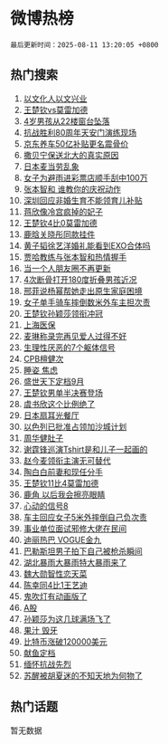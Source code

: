 # 微博热榜

`最后更新时间：2025-08-11 13:20:05 +0800`

## 热门搜索

1. [以文化人以文兴业](https://m.weibo.cn/search?containerid=100103type%3D1%26t%3D10%26q%3D%23%E4%BB%A5%E6%96%87%E5%8C%96%E4%BA%BA%E4%BB%A5%E6%96%87%E5%85%B4%E4%B8%9A%23&stream_entry_id=51&isnewpage=1&extparam=seat%3D1%26pos%3D0%26cate%3D10103%26q%3D%2523%25E4%25BB%25A5%25E6%2596%2587%25E5%258C%2596%25E4%25BA%25BA%25E4%25BB%25A5%25E6%2596%2587%25E5%2585%25B4%25E4%25B8%259A%2523%26dgr%3D0%26filter_type%3Drealtimehot%26stream_entry_id%3D51%26c_type%3D51%26display_time%3D1754889604%26pre_seqid%3D17548896045370573060133)
1. [王楚钦vs莫雷加德](https://m.weibo.cn/search?containerid=100103type%3D1%26t%3D10%26q%3D%23%E7%8E%8B%E6%A5%9A%E9%92%A6vs%E8%8E%AB%E9%9B%B7%E5%8A%A0%E5%BE%B7%23&stream_entry_id=31&isnewpage=1&extparam=seat%3D1%26q%3D%2523%25E7%258E%258B%25E6%25A5%259A%25E9%2592%25A6vs%25E8%258E%25AB%25E9%259B%25B7%25E5%258A%25A0%25E5%25BE%25B7%2523%26flag%3D1%26stream_entry_id%3D31%26pos%3D0%26band_rank%3D1%26dgr%3D0%26realpos%3D1%26cate%3D5001%26filter_type%3Drealtimehot%26lcate%3D5001%26c_type%3D31%26display_time%3D1754889604%26pre_seqid%3D17548896045370573060133)
1. [4岁男孩从22楼窗台坠落](https://m.weibo.cn/search?containerid=100103type%3D1%26t%3D10%26q%3D%234%E5%B2%81%E7%94%B7%E5%AD%A9%E4%BB%8E22%E6%A5%BC%E7%AA%97%E5%8F%B0%E5%9D%A0%E8%90%BD%23&stream_entry_id=31&isnewpage=1&extparam=seat%3D1%26q%3D%25234%25E5%25B2%2581%25E7%2594%25B7%25E5%25AD%25A9%25E4%25BB%258E22%25E6%25A5%25BC%25E7%25AA%2597%25E5%258F%25B0%25E5%259D%25A0%25E8%2590%25BD%2523%26flag%3D0%26stream_entry_id%3D31%26pos%3D1%26band_rank%3D2%26dgr%3D0%26realpos%3D2%26cate%3D5001%26filter_type%3Drealtimehot%26lcate%3D5001%26c_type%3D31%26display_time%3D1754889604%26pre_seqid%3D17548896045370573060133)
1. [抗战胜利80周年天安门演练现场](https://m.weibo.cn/search?containerid=100103type%3D1%26t%3D10%26q%3D%23%E6%8A%97%E6%88%98%E8%83%9C%E5%88%A980%E5%91%A8%E5%B9%B4%E5%A4%A9%E5%AE%89%E9%97%A8%E6%BC%94%E7%BB%83%E7%8E%B0%E5%9C%BA%23&stream_entry_id=31&isnewpage=1&extparam=seat%3D1%26q%3D%2523%25E6%258A%2597%25E6%2588%2598%25E8%2583%259C%25E5%2588%25A980%25E5%2591%25A8%25E5%25B9%25B4%25E5%25A4%25A9%25E5%25AE%2589%25E9%2597%25A8%25E6%25BC%2594%25E7%25BB%2583%25E7%258E%25B0%25E5%259C%25BA%2523%26flag%3D0%26stream_entry_id%3D31%26pos%3D2%26band_rank%3D3%26dgr%3D0%26realpos%3D3%26cate%3D5001%26filter_type%3Drealtimehot%26lcate%3D5001%26c_type%3D31%26display_time%3D1754889604%26pre_seqid%3D17548896045370573060133)
1. [京东养车50亿补贴更名震骨价](https://m.weibo.cn/search?containerid=100103type%3D1%26t%3D10%26q%3D%23%E4%BA%AC%E4%B8%9C%E5%85%BB%E8%BD%A650%E4%BA%BF%E8%A1%A5%E8%B4%B4%E6%9B%B4%E5%90%8D%E9%9C%87%E9%AA%A8%E4%BB%B7%23&stream_entry_id=31&isnewpage=1&extparam=seat%3D1%26cate%3D5001%26dgr%3D0%26adid%3D296456%26stream_entry_id%3D31%26pos%3D3%26band_rank%3D4%26topic_ad%3D1%26is_ad_pos%3D1%26q%3D%2523%25E4%25BA%25AC%25E4%25B8%259C%25E5%2585%25BB%25E8%25BD%25A650%25E4%25BA%25BF%25E8%25A1%25A5%25E8%25B4%25B4%25E6%259B%25B4%25E5%2590%258D%25E9%259C%2587%25E9%25AA%25A8%25E4%25BB%25B7%2523%26filter_type%3Drealtimehot%26lcate%3D5001%26c_type%3D31%26display_time%3D1754889604%26pre_seqid%3D17548896045370573060133)
1. [撒贝宁保送北大的真实原因](https://m.weibo.cn/search?containerid=100103type%3D1%26t%3D10%26q%3D%E6%92%92%E8%B4%9D%E5%AE%81%E4%BF%9D%E9%80%81%E5%8C%97%E5%A4%A7%E7%9A%84%E7%9C%9F%E5%AE%9E%E5%8E%9F%E5%9B%A0&stream_entry_id=31&isnewpage=1&extparam=seat%3D1%26q%3D%25E6%2592%2592%25E8%25B4%259D%25E5%25AE%2581%25E4%25BF%259D%25E9%2580%2581%25E5%258C%2597%25E5%25A4%25A7%25E7%259A%2584%25E7%259C%259F%25E5%25AE%259E%25E5%258E%259F%25E5%259B%25A0%26flag%3D1%26stream_entry_id%3D31%26pos%3D4%26band_rank%3D4%26dgr%3D0%26realpos%3D4%26cate%3D5001%26filter_type%3Drealtimehot%26lcate%3D5001%26c_type%3D31%26display_time%3D1754889604%26pre_seqid%3D17548896045370573060133)
1. [日本麦当劳乱象](https://m.weibo.cn/search?containerid=100103type%3D1%26t%3D10%26q%3D%E6%97%A5%E6%9C%AC%E9%BA%A6%E5%BD%93%E5%8A%B3%E4%B9%B1%E8%B1%A1&stream_entry_id=31&isnewpage=1&extparam=seat%3D1%26q%3D%25E6%2597%25A5%25E6%259C%25AC%25E9%25BA%25A6%25E5%25BD%2593%25E5%258A%25B3%25E4%25B9%25B1%25E8%25B1%25A1%26flag%3D2%26stream_entry_id%3D31%26pos%3D5%26band_rank%3D5%26dgr%3D0%26realpos%3D5%26cate%3D5001%26filter_type%3Drealtimehot%26lcate%3D5001%26c_type%3D31%26display_time%3D1754889604%26pre_seqid%3D17548896045370573060133)
1. [女子为避雨进彩票店顺手刮中100万](https://m.weibo.cn/search?containerid=100103type%3D1%26t%3D10%26q%3D%23%E5%A5%B3%E5%AD%90%E4%B8%BA%E9%81%BF%E9%9B%A8%E8%BF%9B%E5%BD%A9%E7%A5%A8%E5%BA%97%E9%A1%BA%E6%89%8B%E5%88%AE%E4%B8%AD100%E4%B8%87%23&stream_entry_id=31&isnewpage=1&extparam=seat%3D1%26q%3D%2523%25E5%25A5%25B3%25E5%25AD%2590%25E4%25B8%25BA%25E9%2581%25BF%25E9%259B%25A8%25E8%25BF%259B%25E5%25BD%25A9%25E7%25A5%25A8%25E5%25BA%2597%25E9%25A1%25BA%25E6%2589%258B%25E5%2588%25AE%25E4%25B8%25AD100%25E4%25B8%2587%2523%26flag%3D1%26stream_entry_id%3D31%26pos%3D6%26band_rank%3D6%26dgr%3D0%26realpos%3D6%26cate%3D5001%26filter_type%3Drealtimehot%26lcate%3D5001%26c_type%3D31%26display_time%3D1754889604%26pre_seqid%3D17548896045370573060133)
1. [张本智和 谁教你的庆祝动作](https://m.weibo.cn/search?containerid=100103type%3D1%26t%3D10%26q%3D%E5%BC%A0%E6%9C%AC%E6%99%BA%E5%92%8C+%E8%B0%81%E6%95%99%E4%BD%A0%E7%9A%84%E5%BA%86%E7%A5%9D%E5%8A%A8%E4%BD%9C&stream_entry_id=31&isnewpage=1&extparam=seat%3D1%26q%3D%25E5%25BC%25A0%25E6%259C%25AC%25E6%2599%25BA%25E5%2592%258C%2520%25E8%25B0%2581%25E6%2595%2599%25E4%25BD%25A0%25E7%259A%2584%25E5%25BA%2586%25E7%25A5%259D%25E5%258A%25A8%25E4%25BD%259C%26flag%3D1%26stream_entry_id%3D31%26pos%3D7%26band_rank%3D7%26dgr%3D0%26realpos%3D7%26cate%3D5001%26filter_type%3Drealtimehot%26lcate%3D5001%26c_type%3D31%26display_time%3D1754889604%26pre_seqid%3D17548896045370573060133)
1. [深圳回应非婚生育不能领育儿补贴](https://m.weibo.cn/search?containerid=100103type%3D1%26t%3D10%26q%3D%23%E6%B7%B1%E5%9C%B3%E5%9B%9E%E5%BA%94%E9%9D%9E%E5%A9%9A%E7%94%9F%E8%82%B2%E4%B8%8D%E8%83%BD%E9%A2%86%E8%82%B2%E5%84%BF%E8%A1%A5%E8%B4%B4%23&stream_entry_id=31&isnewpage=1&extparam=seat%3D1%26q%3D%2523%25E6%25B7%25B1%25E5%259C%25B3%25E5%259B%259E%25E5%25BA%2594%25E9%259D%259E%25E5%25A9%259A%25E7%2594%259F%25E8%2582%25B2%25E4%25B8%258D%25E8%2583%25BD%25E9%25A2%2586%25E8%2582%25B2%25E5%2584%25BF%25E8%25A1%25A5%25E8%25B4%25B4%2523%26flag%3D0%26stream_entry_id%3D31%26pos%3D8%26band_rank%3D8%26dgr%3D0%26realpos%3D8%26cate%3D5001%26filter_type%3Drealtimehot%26lcate%3D5001%26c_type%3D31%26display_time%3D1754889604%26pre_seqid%3D17548896045370573060133)
1. [蒋欣像冷宫疯掉的妃子](https://m.weibo.cn/search?containerid=100103type%3D1%26t%3D10%26q%3D%E8%92%8B%E6%AC%A3%E5%83%8F%E5%86%B7%E5%AE%AB%E7%96%AF%E6%8E%89%E7%9A%84%E5%A6%83%E5%AD%90&stream_entry_id=31&isnewpage=1&extparam=seat%3D1%26q%3D%25E8%2592%258B%25E6%25AC%25A3%25E5%2583%258F%25E5%2586%25B7%25E5%25AE%25AB%25E7%2596%25AF%25E6%258E%2589%25E7%259A%2584%25E5%25A6%2583%25E5%25AD%2590%26flag%3D1%26stream_entry_id%3D31%26pos%3D9%26band_rank%3D9%26dgr%3D0%26realpos%3D9%26cate%3D5001%26filter_type%3Drealtimehot%26lcate%3D5001%26c_type%3D31%26display_time%3D1754889604%26pre_seqid%3D17548896045370573060133)
1. [王楚钦4比0莫雷加德](https://m.weibo.cn/search?containerid=100103type%3D1%26t%3D10%26q%3D%23%E7%8E%8B%E6%A5%9A%E9%92%A64%E6%AF%940%E8%8E%AB%E9%9B%B7%E5%8A%A0%E5%BE%B7%23&stream_entry_id=31&isnewpage=1&extparam=seat%3D1%26q%3D%2523%25E7%258E%258B%25E6%25A5%259A%25E9%2592%25A64%25E6%25AF%25940%25E8%258E%25AB%25E9%259B%25B7%25E5%258A%25A0%25E5%25BE%25B7%2523%26flag%3D1%26stream_entry_id%3D31%26pos%3D10%26band_rank%3D10%26dgr%3D0%26realpos%3D10%26cate%3D5001%26filter_type%3Drealtimehot%26lcate%3D5001%26c_type%3D31%26display_time%3D1754889604%26pre_seqid%3D17548896045370573060133)
1. [鹿晗关晓彤同款挂件](https://m.weibo.cn/search?containerid=100103type%3D1%26t%3D10%26q%3D%E9%B9%BF%E6%99%97%E5%85%B3%E6%99%93%E5%BD%A4%E5%90%8C%E6%AC%BE%E6%8C%82%E4%BB%B6&stream_entry_id=31&isnewpage=1&extparam=seat%3D1%26q%3D%25E9%25B9%25BF%25E6%2599%2597%25E5%2585%25B3%25E6%2599%2593%25E5%25BD%25A4%25E5%2590%258C%25E6%25AC%25BE%25E6%258C%2582%25E4%25BB%25B6%26flag%3D1%26stream_entry_id%3D31%26pos%3D11%26band_rank%3D11%26dgr%3D0%26realpos%3D11%26cate%3D5001%26filter_type%3Drealtimehot%26lcate%3D5001%26c_type%3D31%26display_time%3D1754889604%26pre_seqid%3D17548896045370573060133)
1. [黄子韬徐艺洋婚礼能看到EXO合体吗](https://m.weibo.cn/search?containerid=100103type%3D1%26t%3D10%26q%3D%E9%BB%84%E5%AD%90%E9%9F%AC%E5%BE%90%E8%89%BA%E6%B4%8B%E5%A9%9A%E7%A4%BC%E8%83%BD%E7%9C%8B%E5%88%B0EXO%E5%90%88%E4%BD%93%E5%90%97&stream_entry_id=31&isnewpage=1&extparam=seat%3D1%26q%3D%25E9%25BB%2584%25E5%25AD%2590%25E9%259F%25AC%25E5%25BE%2590%25E8%2589%25BA%25E6%25B4%258B%25E5%25A9%259A%25E7%25A4%25BC%25E8%2583%25BD%25E7%259C%258B%25E5%2588%25B0EXO%25E5%2590%2588%25E4%25BD%2593%25E5%2590%2597%26flag%3D2%26stream_entry_id%3D31%26pos%3D12%26band_rank%3D12%26dgr%3D0%26realpos%3D12%26cate%3D5001%26filter_type%3Drealtimehot%26lcate%3D5001%26c_type%3D31%26display_time%3D1754889604%26pre_seqid%3D17548896045370573060133)
1. [贾哈教练与张本智和热情握手](https://m.weibo.cn/search?containerid=100103type%3D1%26t%3D10%26q%3D%E8%B4%BE%E5%93%88%E6%95%99%E7%BB%83%E4%B8%8E%E5%BC%A0%E6%9C%AC%E6%99%BA%E5%92%8C%E7%83%AD%E6%83%85%E6%8F%A1%E6%89%8B&stream_entry_id=31&isnewpage=1&extparam=seat%3D1%26q%3D%25E8%25B4%25BE%25E5%2593%2588%25E6%2595%2599%25E7%25BB%2583%25E4%25B8%258E%25E5%25BC%25A0%25E6%259C%25AC%25E6%2599%25BA%25E5%2592%258C%25E7%2583%25AD%25E6%2583%2585%25E6%258F%25A1%25E6%2589%258B%26flag%3D1%26stream_entry_id%3D31%26pos%3D13%26band_rank%3D13%26dgr%3D0%26realpos%3D13%26cate%3D5001%26filter_type%3Drealtimehot%26lcate%3D5001%26c_type%3D31%26display_time%3D1754889604%26pre_seqid%3D17548896045370573060133)
1. [当一个人朋友圈不再更新](https://m.weibo.cn/search?containerid=100103type%3D1%26t%3D10%26q%3D%E5%BD%93%E4%B8%80%E4%B8%AA%E4%BA%BA%E6%9C%8B%E5%8F%8B%E5%9C%88%E4%B8%8D%E5%86%8D%E6%9B%B4%E6%96%B0&stream_entry_id=31&isnewpage=1&extparam=seat%3D1%26q%3D%25E5%25BD%2593%25E4%25B8%2580%25E4%25B8%25AA%25E4%25BA%25BA%25E6%259C%258B%25E5%258F%258B%25E5%259C%2588%25E4%25B8%258D%25E5%2586%258D%25E6%259B%25B4%25E6%2596%25B0%26flag%3D1%26stream_entry_id%3D31%26pos%3D14%26band_rank%3D14%26dgr%3D0%26realpos%3D14%26cate%3D5001%26filter_type%3Drealtimehot%26lcate%3D5001%26c_type%3D31%26display_time%3D1754889604%26pre_seqid%3D17548896045370573060133)
1. [4次断骨打开180度折叠男孩近况](https://m.weibo.cn/search?containerid=100103type%3D1%26t%3D10%26q%3D%234%E6%AC%A1%E6%96%AD%E9%AA%A8%E6%89%93%E5%BC%80180%E5%BA%A6%E6%8A%98%E5%8F%A0%E7%94%B7%E5%AD%A9%E8%BF%91%E5%86%B5%23&stream_entry_id=31&isnewpage=1&extparam=seat%3D1%26q%3D%25234%25E6%25AC%25A1%25E6%2596%25AD%25E9%25AA%25A8%25E6%2589%2593%25E5%25BC%2580180%25E5%25BA%25A6%25E6%258A%2598%25E5%258F%25A0%25E7%2594%25B7%25E5%25AD%25A9%25E8%25BF%2591%25E5%2586%25B5%2523%26flag%3D0%26stream_entry_id%3D31%26pos%3D15%26band_rank%3D15%26dgr%3D0%26realpos%3D15%26cate%3D5001%26filter_type%3Drealtimehot%26lcate%3D5001%26c_type%3D31%26display_time%3D1754889604%26pre_seqid%3D17548896045370573060133)
1. [邢菲说杨幂帮她走出原生家庭困境](https://m.weibo.cn/search?containerid=100103type%3D1%26t%3D10%26q%3D%E9%82%A2%E8%8F%B2%E8%AF%B4%E6%9D%A8%E5%B9%82%E5%B8%AE%E5%A5%B9%E8%B5%B0%E5%87%BA%E5%8E%9F%E7%94%9F%E5%AE%B6%E5%BA%AD%E5%9B%B0%E5%A2%83&stream_entry_id=31&isnewpage=1&extparam=seat%3D1%26q%3D%25E9%2582%25A2%25E8%258F%25B2%25E8%25AF%25B4%25E6%259D%25A8%25E5%25B9%2582%25E5%25B8%25AE%25E5%25A5%25B9%25E8%25B5%25B0%25E5%2587%25BA%25E5%258E%259F%25E7%2594%259F%25E5%25AE%25B6%25E5%25BA%25AD%25E5%259B%25B0%25E5%25A2%2583%26flag%3D1%26stream_entry_id%3D31%26pos%3D16%26band_rank%3D16%26dgr%3D0%26realpos%3D16%26cate%3D5001%26filter_type%3Drealtimehot%26lcate%3D5001%26c_type%3D31%26display_time%3D1754889604%26pre_seqid%3D17548896045370573060133)
1. [女子单手骑车摔倒数米外车主担次责](https://m.weibo.cn/search?containerid=100103type%3D1%26t%3D10%26q%3D%23%E5%A5%B3%E5%AD%90%E5%8D%95%E6%89%8B%E9%AA%91%E8%BD%A6%E6%91%94%E5%80%92%E6%95%B0%E7%B1%B3%E5%A4%96%E8%BD%A6%E4%B8%BB%E6%8B%85%E6%AC%A1%E8%B4%A3%23&stream_entry_id=31&isnewpage=1&extparam=seat%3D1%26q%3D%2523%25E5%25A5%25B3%25E5%25AD%2590%25E5%258D%2595%25E6%2589%258B%25E9%25AA%2591%25E8%25BD%25A6%25E6%2591%2594%25E5%2580%2592%25E6%2595%25B0%25E7%25B1%25B3%25E5%25A4%2596%25E8%25BD%25A6%25E4%25B8%25BB%25E6%258B%2585%25E6%25AC%25A1%25E8%25B4%25A3%2523%26flag%3D0%26stream_entry_id%3D31%26pos%3D17%26band_rank%3D17%26dgr%3D0%26realpos%3D17%26cate%3D5001%26filter_type%3Drealtimehot%26lcate%3D5001%26c_type%3D31%26display_time%3D1754889604%26pre_seqid%3D17548896045370573060133)
1. [王楚钦孙颖莎领衔冲冠](https://m.weibo.cn/search?containerid=100103type%3D1%26t%3D10%26q%3D%23%E7%8E%8B%E6%A5%9A%E9%92%A6%E5%AD%99%E9%A2%96%E8%8E%8E%E9%A2%86%E8%A1%94%E5%86%B2%E5%86%A0%23&stream_entry_id=31&isnewpage=1&extparam=seat%3D1%26q%3D%2523%25E7%258E%258B%25E6%25A5%259A%25E9%2592%25A6%25E5%25AD%2599%25E9%25A2%2596%25E8%258E%258E%25E9%25A2%2586%25E8%25A1%2594%25E5%2586%25B2%25E5%2586%25A0%2523%26flag%3D1%26stream_entry_id%3D31%26pos%3D18%26band_rank%3D18%26dgr%3D0%26realpos%3D18%26cate%3D5001%26filter_type%3Drealtimehot%26lcate%3D5001%26c_type%3D31%26display_time%3D1754889604%26pre_seqid%3D17548896045370573060133)
1. [上海医保](https://m.weibo.cn/search?containerid=100103type%3D1%26t%3D10%26q%3D%E4%B8%8A%E6%B5%B7%E5%8C%BB%E4%BF%9D&stream_entry_id=31&isnewpage=1&extparam=seat%3D1%26q%3D%25E4%25B8%258A%25E6%25B5%25B7%25E5%258C%25BB%25E4%25BF%259D%26flag%3D0%26stream_entry_id%3D31%26pos%3D19%26band_rank%3D19%26dgr%3D0%26realpos%3D19%26cate%3D5001%26filter_type%3Drealtimehot%26lcate%3D5001%26c_type%3D31%26display_time%3D1754889604%26pre_seqid%3D17548896045370573060133)
1. [麦琳称录完再见爱人过得不好](https://m.weibo.cn/search?containerid=100103type%3D1%26t%3D10%26q%3D%23%E9%BA%A6%E7%90%B3%E7%A7%B0%E5%BD%95%E5%AE%8C%E5%86%8D%E8%A7%81%E7%88%B1%E4%BA%BA%E8%BF%87%E5%BE%97%E4%B8%8D%E5%A5%BD%23&stream_entry_id=31&isnewpage=1&extparam=seat%3D1%26q%3D%2523%25E9%25BA%25A6%25E7%2590%25B3%25E7%25A7%25B0%25E5%25BD%2595%25E5%25AE%258C%25E5%2586%258D%25E8%25A7%2581%25E7%2588%25B1%25E4%25BA%25BA%25E8%25BF%2587%25E5%25BE%2597%25E4%25B8%258D%25E5%25A5%25BD%2523%26flag%3D0%26stream_entry_id%3D31%26pos%3D20%26band_rank%3D20%26dgr%3D0%26realpos%3D20%26cate%3D5001%26filter_type%3Drealtimehot%26lcate%3D5001%26c_type%3D31%26display_time%3D1754889604%26pre_seqid%3D17548896045370573060133)
1. [生理性厌恶的7个躯体信号](https://m.weibo.cn/search?containerid=100103type%3D1%26t%3D10%26q%3D%23%E7%94%9F%E7%90%86%E6%80%A7%E5%8E%8C%E6%81%B6%E7%9A%847%E4%B8%AA%E8%BA%AF%E4%BD%93%E4%BF%A1%E5%8F%B7%23&stream_entry_id=31&isnewpage=1&extparam=seat%3D1%26q%3D%2523%25E7%2594%259F%25E7%2590%2586%25E6%2580%25A7%25E5%258E%258C%25E6%2581%25B6%25E7%259A%25847%25E4%25B8%25AA%25E8%25BA%25AF%25E4%25BD%2593%25E4%25BF%25A1%25E5%258F%25B7%2523%26flag%3D0%26stream_entry_id%3D31%26pos%3D21%26band_rank%3D21%26dgr%3D0%26realpos%3D21%26cate%3D5001%26filter_type%3Drealtimehot%26lcate%3D5001%26c_type%3D31%26display_time%3D1754889604%26pre_seqid%3D17548896045370573060133)
1. [CPB檀健次](https://m.weibo.cn/search?containerid=100103type%3D1%26t%3D10%26q%3D%23CPB%E6%AA%80%E5%81%A5%E6%AC%A1%23&stream_entry_id=31&isnewpage=1&extparam=seat%3D1%26q%3D%2523CPB%25E6%25AA%2580%25E5%2581%25A5%25E6%25AC%25A1%2523%26flag%3D0%26stream_entry_id%3D31%26pos%3D22%26band_rank%3D22%26dgr%3D0%26realpos%3D22%26cate%3D5001%26filter_type%3Drealtimehot%26lcate%3D5001%26c_type%3D31%26display_time%3D1754889604%26pre_seqid%3D17548896045370573060133)
1. [睡姿 焦虑](https://m.weibo.cn/search?containerid=100103type%3D1%26t%3D10%26q%3D%E7%9D%A1%E5%A7%BF+%E7%84%A6%E8%99%91&stream_entry_id=31&isnewpage=1&extparam=seat%3D1%26q%3D%25E7%259D%25A1%25E5%25A7%25BF%2520%25E7%2584%25A6%25E8%2599%2591%26flag%3D1%26stream_entry_id%3D31%26pos%3D23%26band_rank%3D23%26dgr%3D0%26realpos%3D23%26cate%3D5001%26filter_type%3Drealtimehot%26lcate%3D5001%26c_type%3D31%26display_time%3D1754889604%26pre_seqid%3D17548896045370573060133)
1. [盛世天下定档9月](https://m.weibo.cn/search?containerid=100103type%3D1%26t%3D10%26q%3D%23%E7%9B%9B%E4%B8%96%E5%A4%A9%E4%B8%8B%E5%AE%9A%E6%A1%A39%E6%9C%88%23&stream_entry_id=31&isnewpage=1&extparam=seat%3D1%26q%3D%2523%25E7%259B%259B%25E4%25B8%2596%25E5%25A4%25A9%25E4%25B8%258B%25E5%25AE%259A%25E6%25A1%25A39%25E6%259C%2588%2523%26flag%3D1%26stream_entry_id%3D31%26pos%3D24%26band_rank%3D24%26dgr%3D0%26realpos%3D24%26cate%3D5001%26filter_type%3Drealtimehot%26lcate%3D5001%26c_type%3D31%26display_time%3D1754889604%26pre_seqid%3D17548896045370573060133)
1. [王楚钦男单半决赛登场](https://m.weibo.cn/search?containerid=100103type%3D1%26t%3D10%26q%3D%E7%8E%8B%E6%A5%9A%E9%92%A6%E7%94%B7%E5%8D%95%E5%8D%8A%E5%86%B3%E8%B5%9B%E7%99%BB%E5%9C%BA&stream_entry_id=31&isnewpage=1&extparam=seat%3D1%26q%3D%25E7%258E%258B%25E6%25A5%259A%25E9%2592%25A6%25E7%2594%25B7%25E5%258D%2595%25E5%258D%258A%25E5%2586%25B3%25E8%25B5%259B%25E7%2599%25BB%25E5%259C%25BA%26flag%3D1%26stream_entry_id%3D31%26pos%3D25%26band_rank%3D25%26dgr%3D0%26realpos%3D25%26cate%3D5001%26filter_type%3Drealtimehot%26lcate%3D5001%26c_type%3D31%26display_time%3D1754889604%26pre_seqid%3D17548896045370573060133)
1. [虞书欣这个比例绝了](https://m.weibo.cn/search?containerid=100103type%3D1%26t%3D10%26q%3D%23%E8%99%9E%E4%B9%A6%E6%AC%A3%E8%BF%99%E4%B8%AA%E6%AF%94%E4%BE%8B%E7%BB%9D%E4%BA%86%23&stream_entry_id=31&isnewpage=1&extparam=seat%3D1%26q%3D%2523%25E8%2599%259E%25E4%25B9%25A6%25E6%25AC%25A3%25E8%25BF%2599%25E4%25B8%25AA%25E6%25AF%2594%25E4%25BE%258B%25E7%25BB%259D%25E4%25BA%2586%2523%26flag%3D0%26stream_entry_id%3D31%26pos%3D26%26band_rank%3D26%26dgr%3D0%26realpos%3D26%26cate%3D5001%26filter_type%3Drealtimehot%26lcate%3D5001%26c_type%3D31%26display_time%3D1754889604%26pre_seqid%3D17548896045370573060133)
1. [日本扇耳光餐厅](https://m.weibo.cn/search?containerid=100103type%3D1%26t%3D10%26q%3D%E6%97%A5%E6%9C%AC%E6%89%87%E8%80%B3%E5%85%89%E9%A4%90%E5%8E%85&stream_entry_id=31&isnewpage=1&extparam=seat%3D1%26q%3D%25E6%2597%25A5%25E6%259C%25AC%25E6%2589%2587%25E8%2580%25B3%25E5%2585%2589%25E9%25A4%2590%25E5%258E%2585%26flag%3D1%26stream_entry_id%3D31%26pos%3D27%26band_rank%3D27%26dgr%3D0%26realpos%3D27%26cate%3D5001%26filter_type%3Drealtimehot%26lcate%3D5001%26c_type%3D31%26display_time%3D1754889604%26pre_seqid%3D17548896045370573060133)
1. [以色列已批准占领加沙城计划](https://m.weibo.cn/search?containerid=100103type%3D1%26t%3D10%26q%3D%23%E4%BB%A5%E8%89%B2%E5%88%97%E5%B7%B2%E6%89%B9%E5%87%86%E5%8D%A0%E9%A2%86%E5%8A%A0%E6%B2%99%E5%9F%8E%E8%AE%A1%E5%88%92%23&stream_entry_id=31&isnewpage=1&extparam=seat%3D1%26q%3D%2523%25E4%25BB%25A5%25E8%2589%25B2%25E5%2588%2597%25E5%25B7%25B2%25E6%2589%25B9%25E5%2587%2586%25E5%258D%25A0%25E9%25A2%2586%25E5%258A%25A0%25E6%25B2%2599%25E5%259F%258E%25E8%25AE%25A1%25E5%2588%2592%2523%26flag%3D0%26stream_entry_id%3D31%26pos%3D28%26band_rank%3D28%26dgr%3D0%26realpos%3D28%26cate%3D5001%26filter_type%3Drealtimehot%26lcate%3D5001%26c_type%3D31%26display_time%3D1754889604%26pre_seqid%3D17548896045370573060133)
1. [周华健肚子](https://m.weibo.cn/search?containerid=100103type%3D1%26t%3D10%26q%3D%E5%91%A8%E5%8D%8E%E5%81%A5%E8%82%9A%E5%AD%90&stream_entry_id=31&isnewpage=1&extparam=seat%3D1%26q%3D%25E5%2591%25A8%25E5%258D%258E%25E5%2581%25A5%25E8%2582%259A%25E5%25AD%2590%26flag%3D0%26stream_entry_id%3D31%26pos%3D29%26band_rank%3D29%26dgr%3D0%26realpos%3D29%26cate%3D5001%26filter_type%3Drealtimehot%26lcate%3D5001%26c_type%3D31%26display_time%3D1754889604%26pre_seqid%3D17548896045370573060133)
1. [谢霆锋巡演Tshirt是和儿子一起画的](https://m.weibo.cn/search?containerid=100103type%3D1%26t%3D10%26q%3D%23%E8%B0%A2%E9%9C%86%E9%94%8B%E5%B7%A1%E6%BC%94Tshirt%E6%98%AF%E5%92%8C%E5%84%BF%E5%AD%90%E4%B8%80%E8%B5%B7%E7%94%BB%E7%9A%84%23&stream_entry_id=31&isnewpage=1&extparam=seat%3D1%26q%3D%2523%25E8%25B0%25A2%25E9%259C%2586%25E9%2594%258B%25E5%25B7%25A1%25E6%25BC%2594Tshirt%25E6%2598%25AF%25E5%2592%258C%25E5%2584%25BF%25E5%25AD%2590%25E4%25B8%2580%25E8%25B5%25B7%25E7%2594%25BB%25E7%259A%2584%2523%26flag%3D1%26stream_entry_id%3D31%26pos%3D30%26band_rank%3D30%26dgr%3D0%26realpos%3D30%26cate%3D5001%26filter_type%3Drealtimehot%26lcate%3D5001%26c_type%3D31%26display_time%3D1754889604%26pre_seqid%3D17548896045370573060133)
1. [赵今麦领衔主演无可替代](https://m.weibo.cn/search?containerid=100103type%3D1%26t%3D10%26q%3D%23%E8%B5%B5%E4%BB%8A%E9%BA%A6%E9%A2%86%E8%A1%94%E4%B8%BB%E6%BC%94%E6%97%A0%E5%8F%AF%E6%9B%BF%E4%BB%A3%23&stream_entry_id=31&isnewpage=1&extparam=seat%3D1%26q%3D%2523%25E8%25B5%25B5%25E4%25BB%258A%25E9%25BA%25A6%25E9%25A2%2586%25E8%25A1%2594%25E4%25B8%25BB%25E6%25BC%2594%25E6%2597%25A0%25E5%258F%25AF%25E6%259B%25BF%25E4%25BB%25A3%2523%26flag%3D0%26stream_entry_id%3D31%26pos%3D31%26band_rank%3D31%26dgr%3D0%26realpos%3D31%26cate%3D5001%26filter_type%3Drealtimehot%26lcate%3D5001%26c_type%3D31%26display_time%3D1754889604%26pre_seqid%3D17548896045370573060133)
1. [陶白白前妻和现任分手](https://m.weibo.cn/search?containerid=100103type%3D1%26t%3D10%26q%3D%E9%99%B6%E7%99%BD%E7%99%BD%E5%89%8D%E5%A6%BB%E5%92%8C%E7%8E%B0%E4%BB%BB%E5%88%86%E6%89%8B&stream_entry_id=31&isnewpage=1&extparam=seat%3D1%26q%3D%25E9%2599%25B6%25E7%2599%25BD%25E7%2599%25BD%25E5%2589%258D%25E5%25A6%25BB%25E5%2592%258C%25E7%258E%25B0%25E4%25BB%25BB%25E5%2588%2586%25E6%2589%258B%26flag%3D1%26stream_entry_id%3D31%26pos%3D32%26band_rank%3D32%26dgr%3D0%26realpos%3D32%26cate%3D5001%26filter_type%3Drealtimehot%26lcate%3D5001%26c_type%3D31%26display_time%3D1754889604%26pre_seqid%3D17548896045370573060133)
1. [王楚钦11比4莫雷加德](https://m.weibo.cn/search?containerid=100103type%3D1%26t%3D10%26q%3D%E7%8E%8B%E6%A5%9A%E9%92%A611%E6%AF%944%E8%8E%AB%E9%9B%B7%E5%8A%A0%E5%BE%B7&stream_entry_id=31&isnewpage=1&extparam=seat%3D1%26q%3D%25E7%258E%258B%25E6%25A5%259A%25E9%2592%25A611%25E6%25AF%25944%25E8%258E%25AB%25E9%259B%25B7%25E5%258A%25A0%25E5%25BE%25B7%26flag%3D1%26stream_entry_id%3D31%26pos%3D33%26band_rank%3D33%26dgr%3D0%26realpos%3D33%26cate%3D5001%26filter_type%3Drealtimehot%26lcate%3D5001%26c_type%3D31%26display_time%3D1754889604%26pre_seqid%3D17548896045370573060133)
1. [鹿角 以后我会擦亮眼睛](https://m.weibo.cn/search?containerid=100103type%3D1%26t%3D10%26q%3D%E9%B9%BF%E8%A7%92+%E4%BB%A5%E5%90%8E%E6%88%91%E4%BC%9A%E6%93%A6%E4%BA%AE%E7%9C%BC%E7%9D%9B&stream_entry_id=31&isnewpage=1&extparam=seat%3D1%26q%3D%25E9%25B9%25BF%25E8%25A7%2592%2520%25E4%25BB%25A5%25E5%2590%258E%25E6%2588%2591%25E4%25BC%259A%25E6%2593%25A6%25E4%25BA%25AE%25E7%259C%25BC%25E7%259D%259B%26flag%3D1%26stream_entry_id%3D31%26pos%3D34%26band_rank%3D34%26dgr%3D0%26realpos%3D34%26cate%3D5001%26filter_type%3Drealtimehot%26lcate%3D5001%26c_type%3D31%26display_time%3D1754889604%26pre_seqid%3D17548896045370573060133)
1. [心动的信号8](https://m.weibo.cn/search?containerid=100103type%3D1%26t%3D10%26q%3D%E5%BF%83%E5%8A%A8%E7%9A%84%E4%BF%A1%E5%8F%B78&stream_entry_id=31&isnewpage=1&extparam=seat%3D1%26q%3D%25E5%25BF%2583%25E5%258A%25A8%25E7%259A%2584%25E4%25BF%25A1%25E5%258F%25B78%26flag%3D1%26stream_entry_id%3D31%26pos%3D35%26band_rank%3D35%26dgr%3D0%26realpos%3D35%26cate%3D5001%26filter_type%3Drealtimehot%26lcate%3D5001%26c_type%3D31%26display_time%3D1754889604%26pre_seqid%3D17548896045370573060133)
1. [车主回应女子5米外摔倒自己负次责](https://m.weibo.cn/search?containerid=100103type%3D1%26t%3D10%26q%3D%23%E8%BD%A6%E4%B8%BB%E5%9B%9E%E5%BA%94%E5%A5%B3%E5%AD%905%E7%B1%B3%E5%A4%96%E6%91%94%E5%80%92%E8%87%AA%E5%B7%B1%E8%B4%9F%E6%AC%A1%E8%B4%A3%23&stream_entry_id=31&isnewpage=1&extparam=seat%3D1%26q%3D%2523%25E8%25BD%25A6%25E4%25B8%25BB%25E5%259B%259E%25E5%25BA%2594%25E5%25A5%25B3%25E5%25AD%25905%25E7%25B1%25B3%25E5%25A4%2596%25E6%2591%2594%25E5%2580%2592%25E8%2587%25AA%25E5%25B7%25B1%25E8%25B4%259F%25E6%25AC%25A1%25E8%25B4%25A3%2523%26flag%3D0%26stream_entry_id%3D31%26pos%3D36%26band_rank%3D36%26dgr%3D0%26realpos%3D36%26cate%3D5001%26filter_type%3Drealtimehot%26lcate%3D5001%26c_type%3D31%26display_time%3D1754889604%26pre_seqid%3D17548896045370573060133)
1. [事业单位面试邪修大佬在民间](https://m.weibo.cn/search?containerid=100103type%3D1%26t%3D10%26q%3D%E4%BA%8B%E4%B8%9A%E5%8D%95%E4%BD%8D%E9%9D%A2%E8%AF%95%E9%82%AA%E4%BF%AE%E5%A4%A7%E4%BD%AC%E5%9C%A8%E6%B0%91%E9%97%B4&stream_entry_id=31&isnewpage=1&extparam=seat%3D1%26q%3D%25E4%25BA%258B%25E4%25B8%259A%25E5%258D%2595%25E4%25BD%258D%25E9%259D%25A2%25E8%25AF%2595%25E9%2582%25AA%25E4%25BF%25AE%25E5%25A4%25A7%25E4%25BD%25AC%25E5%259C%25A8%25E6%25B0%2591%25E9%2597%25B4%26flag%3D1%26stream_entry_id%3D31%26pos%3D37%26band_rank%3D37%26dgr%3D0%26realpos%3D37%26cate%3D5001%26filter_type%3Drealtimehot%26lcate%3D5001%26c_type%3D31%26display_time%3D1754889604%26pre_seqid%3D17548896045370573060133)
1. [迪丽热巴 VOGUE金九](https://m.weibo.cn/search?containerid=100103type%3D1%26t%3D10%26q%3D%E8%BF%AA%E4%B8%BD%E7%83%AD%E5%B7%B4+VOGUE%E9%87%91%E4%B9%9D&stream_entry_id=31&isnewpage=1&extparam=seat%3D1%26q%3D%25E8%25BF%25AA%25E4%25B8%25BD%25E7%2583%25AD%25E5%25B7%25B4%2520VOGUE%25E9%2587%2591%25E4%25B9%259D%26flag%3D0%26stream_entry_id%3D31%26pos%3D38%26band_rank%3D38%26dgr%3D0%26realpos%3D38%26cate%3D5001%26filter_type%3Drealtimehot%26lcate%3D5001%26c_type%3D31%26display_time%3D1754889604%26pre_seqid%3D17548896045370573060133)
1. [巴勒斯坦男子拍下自己被枪杀瞬间](https://m.weibo.cn/search?containerid=100103type%3D1%26t%3D10%26q%3D%23%E5%B7%B4%E5%8B%92%E6%96%AF%E5%9D%A6%E7%94%B7%E5%AD%90%E6%8B%8D%E4%B8%8B%E8%87%AA%E5%B7%B1%E8%A2%AB%E6%9E%AA%E6%9D%80%E7%9E%AC%E9%97%B4%23&stream_entry_id=31&isnewpage=1&extparam=seat%3D1%26q%3D%2523%25E5%25B7%25B4%25E5%258B%2592%25E6%2596%25AF%25E5%259D%25A6%25E7%2594%25B7%25E5%25AD%2590%25E6%258B%258D%25E4%25B8%258B%25E8%2587%25AA%25E5%25B7%25B1%25E8%25A2%25AB%25E6%259E%25AA%25E6%259D%2580%25E7%259E%25AC%25E9%2597%25B4%2523%26flag%3D1%26stream_entry_id%3D31%26pos%3D39%26band_rank%3D39%26dgr%3D0%26realpos%3D39%26cate%3D5001%26filter_type%3Drealtimehot%26lcate%3D5001%26c_type%3D31%26display_time%3D1754889604%26pre_seqid%3D17548896045370573060133)
1. [湖北暴雨大暴雨特大暴雨来了](https://m.weibo.cn/search?containerid=100103type%3D1%26t%3D10%26q%3D%23%E6%B9%96%E5%8C%97%E6%9A%B4%E9%9B%A8%E5%A4%A7%E6%9A%B4%E9%9B%A8%E7%89%B9%E5%A4%A7%E6%9A%B4%E9%9B%A8%E6%9D%A5%E4%BA%86%23&stream_entry_id=31&isnewpage=1&extparam=seat%3D1%26q%3D%2523%25E6%25B9%2596%25E5%258C%2597%25E6%259A%25B4%25E9%259B%25A8%25E5%25A4%25A7%25E6%259A%25B4%25E9%259B%25A8%25E7%2589%25B9%25E5%25A4%25A7%25E6%259A%25B4%25E9%259B%25A8%25E6%259D%25A5%25E4%25BA%2586%2523%26flag%3D0%26stream_entry_id%3D31%26pos%3D40%26band_rank%3D40%26dgr%3D0%26realpos%3D40%26cate%3D5001%26filter_type%3Drealtimehot%26lcate%3D5001%26c_type%3D31%26display_time%3D1754889604%26pre_seqid%3D17548896045370573060133)
1. [魏大勋智性恋天菜](https://m.weibo.cn/search?containerid=100103type%3D1%26t%3D10%26q%3D%23%E9%AD%8F%E5%A4%A7%E5%8B%8B%E6%99%BA%E6%80%A7%E6%81%8B%E5%A4%A9%E8%8F%9C%23&stream_entry_id=31&isnewpage=1&extparam=seat%3D1%26q%3D%2523%25E9%25AD%258F%25E5%25A4%25A7%25E5%258B%258B%25E6%2599%25BA%25E6%2580%25A7%25E6%2581%258B%25E5%25A4%25A9%25E8%258F%259C%2523%26flag%3D1%26stream_entry_id%3D31%26pos%3D41%26band_rank%3D41%26dgr%3D0%26realpos%3D41%26cate%3D5001%26filter_type%3Drealtimehot%26lcate%3D5001%26c_type%3D31%26display_time%3D1754889604%26pre_seqid%3D17548896045370573060133)
1. [陈幸同4比1王艺迪](https://m.weibo.cn/search?containerid=100103type%3D1%26t%3D10%26q%3D%23%E9%99%88%E5%B9%B8%E5%90%8C4%E6%AF%941%E7%8E%8B%E8%89%BA%E8%BF%AA%23&stream_entry_id=31&isnewpage=1&extparam=seat%3D1%26q%3D%2523%25E9%2599%2588%25E5%25B9%25B8%25E5%2590%258C4%25E6%25AF%25941%25E7%258E%258B%25E8%2589%25BA%25E8%25BF%25AA%2523%26flag%3D1%26stream_entry_id%3D31%26pos%3D42%26band_rank%3D42%26dgr%3D0%26realpos%3D42%26cate%3D5001%26filter_type%3Drealtimehot%26lcate%3D5001%26c_type%3D31%26display_time%3D1754889604%26pre_seqid%3D17548896045370573060133)
1. [鬼吹灯有动画版了](https://m.weibo.cn/search?containerid=100103type%3D1%26t%3D10%26q%3D%E9%AC%BC%E5%90%B9%E7%81%AF%E6%9C%89%E5%8A%A8%E7%94%BB%E7%89%88%E4%BA%86&stream_entry_id=31&isnewpage=1&extparam=seat%3D1%26q%3D%25E9%25AC%25BC%25E5%2590%25B9%25E7%2581%25AF%25E6%259C%2589%25E5%258A%25A8%25E7%2594%25BB%25E7%2589%2588%25E4%25BA%2586%26flag%3D1%26stream_entry_id%3D31%26pos%3D43%26band_rank%3D43%26dgr%3D0%26realpos%3D43%26cate%3D5001%26filter_type%3Drealtimehot%26lcate%3D5001%26c_type%3D31%26display_time%3D1754889604%26pre_seqid%3D17548896045370573060133)
1. [A股](https://m.weibo.cn/search?containerid=100103type%3D1%26t%3D10%26q%3DA%E8%82%A1&stream_entry_id=31&isnewpage=1&extparam=seat%3D1%26q%3DA%25E8%2582%25A1%26flag%3D1%26stream_entry_id%3D31%26pos%3D44%26band_rank%3D44%26dgr%3D0%26realpos%3D44%26cate%3D5001%26filter_type%3Drealtimehot%26lcate%3D5001%26c_type%3D31%26display_time%3D1754889604%26pre_seqid%3D17548896045370573060133)
1. [孙颖莎为这几球满场飞了](https://m.weibo.cn/search?containerid=100103type%3D1%26t%3D10%26q%3D%E5%AD%99%E9%A2%96%E8%8E%8E%E4%B8%BA%E8%BF%99%E5%87%A0%E7%90%83%E6%BB%A1%E5%9C%BA%E9%A3%9E%E4%BA%86&stream_entry_id=31&isnewpage=1&extparam=seat%3D1%26q%3D%25E5%25AD%2599%25E9%25A2%2596%25E8%258E%258E%25E4%25B8%25BA%25E8%25BF%2599%25E5%2587%25A0%25E7%2590%2583%25E6%25BB%25A1%25E5%259C%25BA%25E9%25A3%259E%25E4%25BA%2586%26flag%3D1%26stream_entry_id%3D31%26pos%3D45%26band_rank%3D45%26dgr%3D0%26realpos%3D45%26cate%3D5001%26filter_type%3Drealtimehot%26lcate%3D5001%26c_type%3D31%26display_time%3D1754889604%26pre_seqid%3D17548896045370573060133)
1. [果汁 毁牙](https://m.weibo.cn/search?containerid=100103type%3D1%26t%3D10%26q%3D%E6%9E%9C%E6%B1%81+%E6%AF%81%E7%89%99&stream_entry_id=31&isnewpage=1&extparam=seat%3D1%26q%3D%25E6%259E%259C%25E6%25B1%2581%2520%25E6%25AF%2581%25E7%2589%2599%26flag%3D1%26stream_entry_id%3D31%26pos%3D46%26band_rank%3D46%26dgr%3D0%26realpos%3D46%26cate%3D5001%26filter_type%3Drealtimehot%26lcate%3D5001%26c_type%3D31%26display_time%3D1754889604%26pre_seqid%3D17548896045370573060133)
1. [比特币涨破120000美元](https://m.weibo.cn/search?containerid=100103type%3D1%26t%3D10%26q%3D%23%E6%AF%94%E7%89%B9%E5%B8%81%E6%B6%A8%E7%A0%B4120000%E7%BE%8E%E5%85%83%23&stream_entry_id=31&isnewpage=1&extparam=seat%3D1%26q%3D%2523%25E6%25AF%2594%25E7%2589%25B9%25E5%25B8%2581%25E6%25B6%25A8%25E7%25A0%25B4120000%25E7%25BE%258E%25E5%2585%2583%2523%26flag%3D1%26stream_entry_id%3D31%26pos%3D47%26band_rank%3D47%26dgr%3D0%26realpos%3D47%26cate%3D5001%26filter_type%3Drealtimehot%26lcate%3D5001%26c_type%3D31%26display_time%3D1754889604%26pre_seqid%3D17548896045370573060133)
1. [献鱼定档](https://m.weibo.cn/search?containerid=100103type%3D1%26t%3D10%26q%3D%23%E7%8C%AE%E9%B1%BC%E5%AE%9A%E6%A1%A3%23&stream_entry_id=31&isnewpage=1&extparam=seat%3D1%26q%3D%2523%25E7%258C%25AE%25E9%25B1%25BC%25E5%25AE%259A%25E6%25A1%25A3%2523%26flag%3D0%26stream_entry_id%3D31%26pos%3D48%26band_rank%3D48%26dgr%3D0%26realpos%3D48%26cate%3D5001%26filter_type%3Drealtimehot%26lcate%3D5001%26c_type%3D31%26display_time%3D1754889604%26pre_seqid%3D17548896045370573060133)
1. [缅怀抗战先烈](https://m.weibo.cn/search?containerid=100103type%3D1%26t%3D10%26q%3D%23%E7%BC%85%E6%80%80%E6%8A%97%E6%88%98%E5%85%88%E7%83%88%23&stream_entry_id=31&isnewpage=1&extparam=seat%3D1%26q%3D%2523%25E7%25BC%2585%25E6%2580%2580%25E6%258A%2597%25E6%2588%2598%25E5%2585%2588%25E7%2583%2588%2523%26flag%3D0%26stream_entry_id%3D31%26pos%3D49%26band_rank%3D49%26dgr%3D0%26realpos%3D49%26cate%3D5001%26filter_type%3Drealtimehot%26lcate%3D5001%26c_type%3D31%26display_time%3D1754889604%26pre_seqid%3D17548896045370573060133)
1. [苏醒被胡夏迷的不知天地为何物了](https://m.weibo.cn/search?containerid=100103type%3D1%26t%3D10%26q%3D%E8%8B%8F%E9%86%92%E8%A2%AB%E8%83%A1%E5%A4%8F%E8%BF%B7%E7%9A%84%E4%B8%8D%E7%9F%A5%E5%A4%A9%E5%9C%B0%E4%B8%BA%E4%BD%95%E7%89%A9%E4%BA%86&stream_entry_id=31&isnewpage=1&extparam=seat%3D1%26q%3D%25E8%258B%258F%25E9%2586%2592%25E8%25A2%25AB%25E8%2583%25A1%25E5%25A4%258F%25E8%25BF%25B7%25E7%259A%2584%25E4%25B8%258D%25E7%259F%25A5%25E5%25A4%25A9%25E5%259C%25B0%25E4%25B8%25BA%25E4%25BD%2595%25E7%2589%25A9%25E4%25BA%2586%26flag%3D1%26stream_entry_id%3D31%26pos%3D50%26band_rank%3D50%26dgr%3D0%26realpos%3D50%26cate%3D5001%26filter_type%3Drealtimehot%26lcate%3D5001%26c_type%3D31%26display_time%3D1754889604%26pre_seqid%3D17548896045370573060133)

## 热门话题

暂无数据
